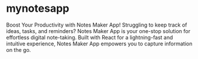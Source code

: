 # mynotesapp
Boost Your Productivity with Notes Maker App!  Struggling to keep track of ideas, tasks, and reminders? Notes Maker App is your one-stop solution for effortless digital note-taking. Built with React for a lightning-fast and intuitive experience, Notes Maker App empowers you to capture information on the go.  
